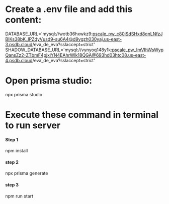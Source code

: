 # Create a .env file and add this content:
DATABASE_URL='mysql://wotb36hxwkz9:pscale_pw_c80iSdSHxd8qnLNfzJBIKs38bK_lPZdyVusd9-su6A4@d9vgzh030yaj.us-east-3.psdb.cloud/eva_de_eva?sslaccept=strict'
SHADOW_DATABASE_URL='mysql://vynyoq148y1k:pscale_pw_ImVIhWsWypQansZz2-ZTbmF4pjxlYN4EAhrWlk18QGA@693hd03htc08.us-east-4.psdb.cloud/eva_de_eva?sslaccept=strict'

# Open prisma studio:

npx prisma studio

# Execute these command in terminal to run server

#### Step 1

npm install

#### step 2

npx prisma generate

#### step 3

npm run start
